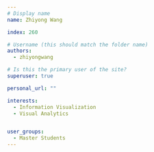 ```yaml
---
# Display name
name: Zhiyong Wang

index: 260

# Username (this should match the folder name)
authors:
  - zhiyongwang

# Is this the primary user of the site?
superuser: true

personal_url: ""

interests:
  - Information Visualization
  - Visual Analytics


user_groups:
  - Master Students
---
```

